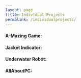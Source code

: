```yaml
---
layout: page
title: Individual Projects
permalink: /individualprojects/
---
```


#### A-Mazing Game: 


#### Jacket Indicator:


#### Underwater Robot:


#### AllAboutPC:
